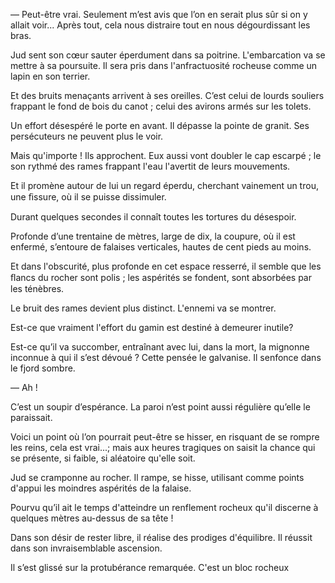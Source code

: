 — Peut-être vrai. Seulement m’est avis que l’on en serait plus sûr si on y
allait voir... Après tout, cela nous distraire tout en nous dégourdissant
les bras.

Jud sent son cœur sauter éperdument dans sa poitrine. L'embarcation va
se mettre à sa poursuite. Il sera pris dans l'anfractuosité rocheuse comme
un lapin en son terrier.

Et des bruits menaçants arrivent à ses oreilles. C’est celui de lourds souliers frappant le fond de bois du canot ; celui des avirons armés sur les tolets.

Un effort désespéré le porte en avant. Il dépasse la pointe de granit. Ses
persécuteurs ne peuvent plus le voir.

Mais qu'importe ! Ils approchent. Eux aussi vont doubler le cap escarpé ; 
le son rythmé des rames frappant l'eau l'avertit de leurs mouvements.

Et il promène autour de lui un regard éperdu, cherchant vainement un
trou, une ﬁssure, où il se puisse dissimuler.

Durant quelques secondes il connaît toutes les tortures du désespoir.

Profonde d’une trentaine de mètres, large de dix, la coupure, où il est
enfermé, s’entoure de falaises verticales, hautes de cent pieds au moins.

Et dans l'obscurité, plus profonde en cet espace resserré, il semble que
les ﬂancs du rocher sont polis ; les aspérités se fondent, sont absorbées par
les ténèbres.

Le bruit des rames devient plus distinct. L'ennemi va se montrer.

Est-ce que vraiment l'effort du gamin est destiné à demeurer inutile?

Est-ce qu’il va succomber, entraînant avec lui, dans la mort, la mignonne
inconnue à qui il s’est dévoué ? Cette pensée le galvanise. Il senfonce dans
le fjord sombre.

— Ah !

C’est un soupir d’espérance. La paroi n’est point aussi régulière qu’elle
le paraissait.

Voici un point où l’on pourrait peut-être se hisser, en risquant de se
rompre les reins, cela est vrai...; mais aux heures tragiques on saisit la
chance qui se présente, si faible, si aléatoire qu'elle soit.

Jud se cramponne au rocher. Il rampe, se hisse, utilisant comme points
d'appui les moindres aspérités de la falaise.

Pourvu qu’il ait le temps d'atteindre un renflement rocheux qu'il discerne à quelques mètres au-dessus de sa tête !

Dans son désir de rester libre, il réalise des prodiges d'équilibre. Il réussit dans son invraisemblable ascension.

Il s’est glissé sur la protubérance remarquée. C'est un bloc rocheux
